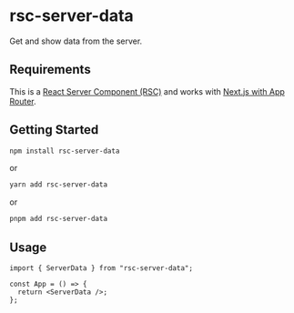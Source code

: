 # rsc-server-data

Get and show data from the server.

## Requirements

This is a [React Server Component (RSC)](https://beta.nextjs.org/docs/rendering/server-and-client-components#server-components) and works with [Next.js with App Router](https://beta.nextjs.org/docs/app-directory-roadmap).

## Getting Started

```bash
npm install rsc-server-data
```

or

```bash
yarn add rsc-server-data
```

or

```bash
pnpm add rsc-server-data
```

## Usage

```tsx
import { ServerData } from "rsc-server-data";

const App = () => {
  return <ServerData />;
};
```
